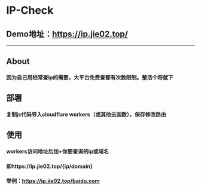 # IP-Check
## Demo地址：https://ip.jie02.top/
<hr>

## About
#### 因为自己用经常查ip的需要，大平台免费查都有次数限制。整活个将就下



## 部署
#### 复制js代码导入cloudflare workers（或其他云函数），保存修改路由


## 使用
#### workers访问地址后加+你要查询的ip或域名
#### 即https://ip.jie02.top/{ip/domain}
#### 举例：https://ip.jie02.top/baidu.com
